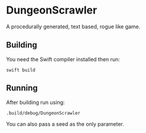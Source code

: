 # DungeonScrawler

A procedurally generated, text based, rogue like game.

## Building

You need the Swift compiler installed then run:

`swift build`

## Running

After building run using:

`.build/debug/DungeonScrawler`

You can also pass a seed as the only parameter.
